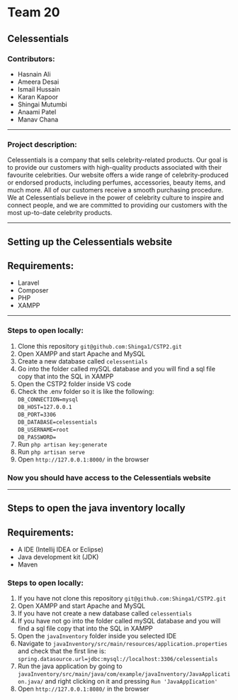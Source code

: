 # Team 20
## Celessentials

### Contributors:

* Hasnain Ali
* Ameera Desai
* Ismail Hussain
* Karan Kapoor
* Shingai Mutumbi
* Anaami Patel
* Manav Chana
---

### Project description:
Celessentials is a company that sells celebrity-related products. Our goal is to provide our customers with high-quality products associated with their favourite celebrities. Our website offers a wide range of celebrity-produced or endorsed products, including perfumes, accessories, beauty items, and much more. All of our customers receive a smooth purchasing procedure. We at Celessentials believe in the power of celebrity culture to inspire and connect people, and we are committed to providing our customers with the most up-to-date celebrity products.

---

## Setting up the Celessentials website

## Requirements:
* Laravel 
* Composer 
* PHP
* XAMPP 

---

### Steps to open locally:

1. Clone this repository `git@github.com:Shinga1/CSTP2.git`
2. Open XAMPP and start Apache and MySQL
3. Create a new database called `celessentials`
4. Go into the folder called mySQL database and you will find a sql file copy that into the SQL in XAMPP
5. Open the CSTP2 folder inside VS code
6. Check the .env folder so it is like the following: <br>
`DB_CONNECTION=mysql` <br>
`DB_HOST=127.0.0.1` <br>
`DB_PORT=3306` <br>
`DB_DATABASE=celessentials` <br>
`DB_USERNAME=root` <br>
`DB_PASSWORD=` <br>
7. Run `php artisan key:generate`
8. Run `php artisan serve`
9. Open `http://127.0.0.1:8000/` in the browser

### Now you should have access to the Celessentials website

---

## Steps to open the java inventory locally

## Requirements:
* A IDE (Intellij IDEA or Eclipse) 
* Java development kit (JDK) 
* Maven

### Steps to open locally:

1. If you have not clone this repository `git@github.com:Shinga1/CSTP2.git`
2. Open XAMPP and start Apache and MySQL
3. If you have not create a new database called `celessentials`
4. If you have not go into the folder called mySQL database and you will find a sql file copy that into the SQL in XAMPP 
5. Open the `javaInventory` folder inside you selected IDE
6. Navigate to `javaInventory/src/main/resources/application.properties` and check that the first line is: <br>
`spring.datasource.url=jdbc:mysql://localhost:3306/celessentials` <br>
7. Run the java application by going to `javaInventory/src/main/java/com/example/javaInventory/JavaApplication.java/` and right clicking on it and pressing `Run 'JavaAppIication'`
8. Open `http://127.0.0.1:8080/` in the browser
